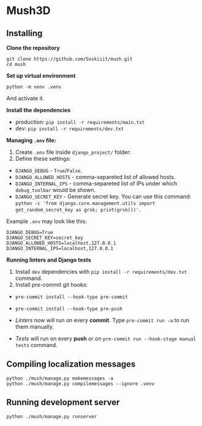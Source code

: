 # Mush3D

## Installing
**Clone the repository**
```
git clone https://github.com/Soskiiit/mush.git
cd mush
```

**Set up virtual environment**
```
python -m venv .venv
```
And activate it.

**Install the dependencies**
- production: `pip install -r requirements/main.txt`
- dev: `pip install -r requirements/dev.txt`

**Managing `.env` file:**
1. Create `.env` file inside `django_project/` folder:
2. Define these settings:
  - `DJANGO_DEBUG` - `True`/`False`.
  - `DJANGO_ALLOWED_HOSTS` - comma-separeted list of allowed hosts.
  - `DJANGO_INTERNAL_IPS` - comma-separeted list of IPs under which `debug_toolbar` would be shown.
  - `DJANGO_SECRET_KEY` - Generate secret key. You can use this command: `python -c 'from django.core.management.utils import get_random_secret_key as grsk; print(grsk())'`.

Example `.env` may look like this:
```
DJANGO_DEBUG=True
DJANGO_SECRET_KEY=secret_key
DJANGO_ALLOWED_HOSTS=localhost,127.0.0.1
DJANGO_INTERNAL_IPS=localhost,127.0.0.1
```

**Running linters and Django tests**
1. Install `dev` dependencies with `pip install -r requirements/dev.txt` command.
2. Install pre-commit git hooks:
  - `pre-commit install --hook-type pre-commit`
  - `pre-commit install --hook-type pre-push`

- *Linters* now will run on every **commit**. Type `pre-commit run -a` to run them manually.
- *Tests* will run on every **push** or on `pre-commit run --hook-stage manual tests` command.

## Compiling localization messages
```
python ./mush/manage.py makemessages -a
python ./mush/manage.py compilemessages --ignore .venv
```

## Running development server
```
python ./mush/manage.py runserver
```
